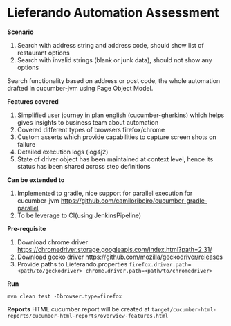 # Lieferando Automation Assessment

**Scenario**
1. Search with address string and address code, should show list of restaurant options
2. Search with invalid strings (blank or junk data), should not show any options
 
Search functionality based on address or post code, the whole automation drafted in cucumber-jvm using Page Object Model.

**Features covered**
1. Simplified user journey in plan english (cucumber-gherkins) which helps gives insights to business team about automation
2. Covered different types of browsers firefox/chrome
3. Custom asserts which provide capabilities to capture screen shots on failure
4. Detailed execution logs (log4j2)
5. State of driver object has been maintained at context level, hence its status has been shared across step definitions

**Can be extended to**
1. Implemented to gradle, nice support for parallel execution for cucumber-jvm
    https://github.com/camiloribeiro/cucumber-gradle-parallel
2. To be leverage to CI(using JenkinsPipeline)

**Pre-requisite**
1. Download chrome driver
    https://chromedriver.storage.googleapis.com/index.html?path=2.31/
2. Download gecko driver
    https://github.com/mozilla/geckodriver/releases
3. Provide paths to Lieferando.properties
    `firefox.driver.path=<path/to/geckodriver>
     chrome.driver.path=<path/to/chromedriver>
    `
    
**Run**

`mvn clean test -Dbrowser.type=firefox`

**Reports**
HTML cucumber report will be created at `target/cucumber-html-reports/cucumber-html-reports/overview-features.html`
